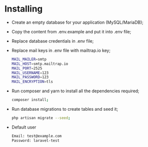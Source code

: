 Installing
==========

* Create an empty database for your application (MySQL/MariaDB);

* Copy the content from .env.example and put it into .env file;

* Replace database credentials in .env file;

* Replace mail keys in .env file with mailtrap.io key;

    ```bash
    MAIL_MAILER=smtp
    MAIL_HOST=smtp.mailtrap.io
    MAIL_PORT=2525
    MAIL_USERNAME=123
    MAIL_PASSWORD=123
    MAIL_ENCRYPTION=tls
    ```

* Run composer and yarn to install all the dependencies required;

    ```bash
    composer install;
    ```

* Run database migrations to create tables and seed it;
    ```bash
    php artisan migrate --seed;
    ```

* Default user
    ```html
    Email: test@example.com
    Password: laravel-test
    ```
